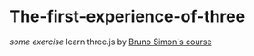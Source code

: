 # The-first-experience-of-three
*some exercise*
learn three.js by <a href="https://www.bilibili.com/video/BV1wY4y1h765/?spm_id_from=333.999.0.0&vd_source=c107024f20c7ed8ec1be5d71c0009bff">Bruno Simon`s course<a>
